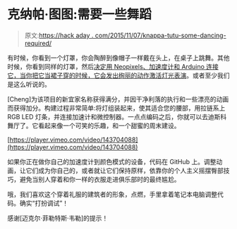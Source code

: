 # 克纳帕·图图:需要一些舞蹈

> 原文:[https://hack aday . com/2015/11/07/knappa-tutu-some-dancing-required/](https://hackaday.com/2015/11/07/knappa-tutu-some-dancing-required/)

有时候，你看到一个灯罩，你会陶醉到像帽子一样戴在头上，在桌子上跳舞。其他时候，你看到同样的灯罩，然后[决定用 Neopixels、加速度计和 Arduino 连接它，当你把它当裙子穿的时候，它会发出绚丽的动作激活灯光表演](http://www.instructables.com/id/Knappa-Tutu-Some-Dancing-Required/)。或者至少我们是这么听说的。

[Cheng]为该项目的新宜家名称获得满分，并因干净利落的执行和一些漂亮的动画而获得加分。构建过程非常简单:将灯组装起来，使其适合您的腰部，用拉链系上 RGB LED 灯条，并连接加速计和微控制器。一点点编码之后，你就可以去迪斯科舞厅了。它看起来像一个可笑的乐趣，和一个甜蜜的周末建设。

[https://player.vimeo.com/video/143704088](https://player.vimeo.com/video/143704088)

如果你正在做你自己的加速度计到颜色模式的设备，代码在 GitHub 上。调整动画，让它们成为你自己的，或者就让它们保持原样，依靠你的个人主义摇摆臀部技巧，避免当别人穿着和你一样的衣服走进俱乐部时的最终尴尬。

哦，我们喜欢这个穿着礼服的建筑者的形象，点燃，手里拿着笔记本电脑调整代码。确实“打扮调试”！

感谢[迈克尔·菲勒特斯·韦勒]的提示！